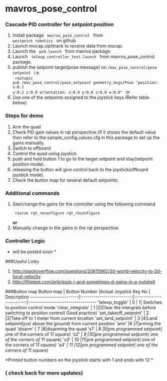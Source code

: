 # mavros_pose_control
### Cascade PID controller for setpoint position
  1. Install package <code> mavros_pose_control </code> from <code> westpoint robotics </code> on github
  2. Launch mocap_optitrack to receive data from mocap.
  2. Launch the <code> px4.launch </code> from mavros package.
  3. Launch <code> teleop_controller_test.launch </code> from mavros_pose_control package.
  4. publish the setpoint target(pose message) on <code>/mav_pose_control/pose setpoint </code> i.e.<br>
     <code> rostopic pub /mav_pose_control/pose_setpoint geometry_msgs/Pose "position: x:0.1 y:0.2 z:0.9 orientation: x:0.0 y:0.0 z:0.0 w:0.0" </code>
    or
  4. Use one of the setpoints assigned to the joystick keys.(Refer table below)


### Steps for demo
  1. Arm the quad
  2. Check PID gain values in rqt perspective.(If it shows the default value then refer to the sample_config_values.cfg in this package to set up the gains manually.
  3. Switch to offboard
  4. Control the quad using joystick 
  5. push and hold button 1 to go to the target setpoint and stay(setpoint position mode).
  6. releasing the button will give control back to the joystick(offboard joystick mode).
  7. Check the button map for several default setpoints.


### Additional commands
  1. See/change the gains for the controller using the following command
    <p><code> rosrun rqt_reconfigure rqt_reconfigure </code></p><b>or</b>
  2. Manually change in the gains in the rqt perspective.
  

### Controller Logic
  * will be posted soon *


###Useful Links 
 1. http://stackoverflow.com/questions/20615962/2d-world-velocity-to-2d-local-velocity
 2. http://flitetest.com/articles/p-i-and-sometimes-d-gains-in-a-nutshell

###Button map
  Button map              |       Button Number       |Actual Joystick Key No   |         Description
  ------------------------|:-------------------------:|:-----------------------:|----------------------------------
  'teleop_toggle'         |       0                   | 1| Switches to position control mode
  'clear_integrals'       |        1                  |2|Clear the intergrals before switching to position control( Good practice)
  'set_takeoff_setpoint'  |       2                   |3|Take off to 1 meter from current location
  'set_land_setpoint'     |       3                   |4|Land setpoint(just above the ground) from current position
  'arm'                   |6                          |7|arming the quad
  'disarm'                |   7                       |8|disarming the quad
  's1'                    | 8                         |9|pre programmed setpoint( one of the corners of 1*1 square)
  's2'                    | 9                         |10|pre programmed setpoint( one of the corners of 1*1 square)
  's3'                    | 10                        |11|pre programmed setpoint( one of the corners of 1*1 square)
  's4'                    | 11                        |12|pre programmed setpoint( one of the corners of 1*1 square)

*Printed button numbers on the joystick starts with 1 and ends with 12 *  


### ( check back for more updates)
